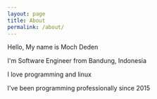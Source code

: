```yaml
---
layout: page
title: About
permalink: /about/
---
```


Hello, My name is Moch Deden

I'm Software Engineer from Bandung, Indonesia

I love programming and linux

I've been programming professionally since 2015

